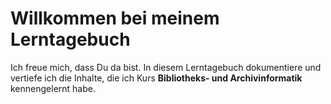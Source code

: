 # Willkommen bei meinem Lerntagebuch
Ich freue mich, dass Du da bist. In diesem Lerntagebuch dokumentiere und vertiefe ich die Inhalte, die ich Kurs **Bibliotheks- und Archivinformatik** kennengelernt habe. 
